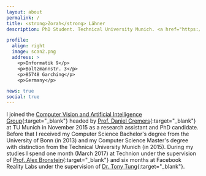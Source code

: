 ```yaml
---
layout: about
permalink: /
title: <strong>Zorah</strong> Lähner
description: PhD Student. Technical University Munich. <a href="https://vision.in.tum.de/">Chair for Computer Vision and Artificial Intelligence</a>.

profile:
  align: right
  image: scan2.png
  address: >
    <p>Informatik 9</p>
    <p>Boltzmannstr. 3</p>
    <p>85748 Garching</p>
    <p>Germany</p>

news: true
social: true
---
```


I joined the [Computer Vision and Artificial Intelligence Group](https://vision.in.tum.de/){:target="\_blank"} headed by [Prof. Daniel Cremers](https://vision.in.tum.de/members/cremers){:target="\_blank"} at TU Munich in November 2015 as a research assistant and PhD candidate. Before that I received my Computer Science Bachelor's degree from the University of Bonn (in 2013) and my Computer Science Master's degree with distinction from the Technical University Munich (in 2015). During my studies I spend one month (March 2017) at Technion under the supervision of [Prof. Alex Bronstein](https://bron.cs.technion.ac.il){:target="\_blank"} and six months at Facebook Reality Labs under the supervision of [Dr. Tony Tung](https://sites.google.com/site/tony2ng/){:target="\_blank"}. 
